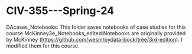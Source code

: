# CIV-355---Spring-24

DAcases_Notebooks: This folder saves notebooks of case studies for this course
McKinney3e_Notebooks_edited:Notebooks are originally provided by McKinney  (https://github.com/wesm/pydata-book/tree/3rd-edition). I modified them for this course.
